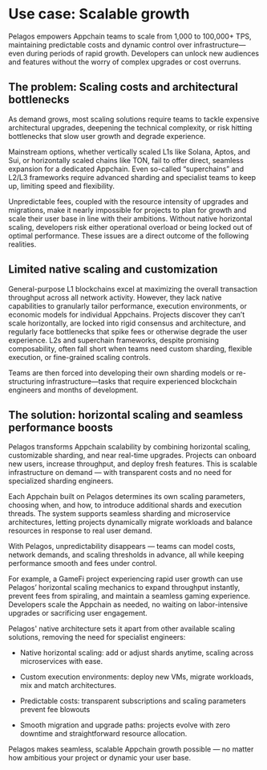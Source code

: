 # Use case: Scalable growth

Pelagos empowers Appchain teams to scale from 1,000 to 100,000+ TPS, maintaining predictable costs and dynamic control over infrastructure—even during periods of rapid growth. Developers can unlock new audiences and features without the worry of complex upgrades or cost overruns.

## The problem: Scaling costs and architectural bottlenecks

As demand grows, most scaling solutions require teams to tackle expensive architectural upgrades, deepening the technical complexity, or risk hitting bottlenecks that slow user growth and degrade experience. 

Mainstream options, whether vertically scaled L1s like Solana, Aptos, and Sui, or horizontally scaled chains like TON, fail to offer direct, seamless expansion for a dedicated Appchain. Even so-called “superchains” and L2/L3 frameworks require advanced sharding and specialist teams to keep up, limiting speed and flexibility.

Unpredictable fees, coupled with the resource intensity of upgrades and migrations, make it nearly impossible for projects to plan for growth and scale their user base in line with their ambitions. Without native horizontal scaling, developers risk either operational overload or being locked out of optimal performance. These issues are a direct outcome of the following realities.

## Limited native scaling and customization

General-purpose L1 blockchains excel at maximizing the overall transaction throughput across all network activity. However, they lack native capabilities to granularly tailor performance, execution environments, or economic models for individual Appchains. Projects discover they can’t scale horizontally, are locked into rigid consensus and architecture, and regularly face bottlenecks that spike fees or otherwise degrade the user experience. L2s and superchain frameworks, despite promising composability, often fall short when teams need custom sharding, flexible execution, or fine-grained scaling controls.

Teams are then forced into developing their own sharding models or re-structuring infrastructure—tasks that require experienced blockchain engineers and months of development.

## The solution: horizontal scaling and seamless performance boosts

Pelagos transforms Appchain scalability by combining horizontal scaling, customizable sharding, and near real-time upgrades. Projects can onboard new users, increase throughput, and deploy fresh features. This is scalable infrastructure on demand &mdash; with transparent costs and no need for specialized sharding engineers.

Each Appchain built on Pelagos determines its own scaling parameters, choosing when, and how, to introduce additional shards and execution threads. The system supports seamless sharding and microservice architectures, letting projects dynamically migrate workloads and balance resources in response to real user demand.

With Pelagos, unpredictability disappears &mdash; teams can model costs, network demands, and scaling thresholds in advance, all while keeping performance smooth and fees under control.

For example, a GameFi project experiencing rapid user growth can use Pelagos’ horizontal scaling mechanics to expand throughput instantly, prevent fees from spiraling, and maintain a seamless gaming experience. Developers scale the Appchain as needed, no waiting on labor-intensive upgrades or sacrificing user engagement.

Pelagos' native architecture sets it apart from other available scaling solutions, removing the need for specialist engineers:

- Native horizontal scaling: add or adjust shards anytime, scaling across microservices with ease.

- Custom execution environments: deploy new VMs, migrate workloads, mix and match architectures.

- Predictable costs: transparent subscriptions and scaling parameters prevent fee blowouts

- Smooth migration and upgrade paths: projects evolve with zero downtime and straightforward resource allocation.

Pelagos makes seamless, scalable Appchain growth possible &mdash; no matter how ambitious your project or dynamic your user base.